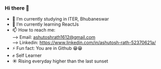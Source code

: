 ### Hi there 👋

- 🔭 I’m currently studying in ITER, Bhubaneswar
- 🌱 I’m currently learning ReactJs
- 📫 How to reach me: <br> --> Email: ashutoshrath1612@gmail.com <br> --> Linkedin: https://www.linkedin.com/in/ashutosh-rath-52370621a/
- ⚡ Fun fact: You are in Github 😁😁
- ✊ Self Learner 
- ☀️ Rising everyday higher than the last sunset
<!--
**AshutoshRath1612/AshutoshRath1612** is a ✨ _special_ ✨ repository because its `README.md` (this file) appears on your GitHub profile.

Here are some ideas to get you started:

- 👯 I’m looking to collaborate on ...
- 🤔 I’m looking for help with ...
- 💬 Ask me about ...
- 😄 Pronouns: ...
-->
